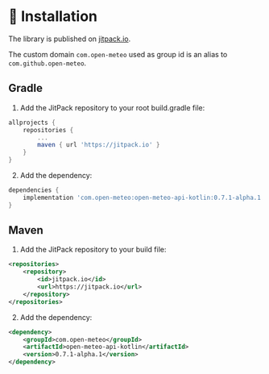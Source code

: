 # :blue_book: Installation

The library is published on [jitpack.io](https://jitpack.io).

The custom domain `com.open-meteo` used as group id is an alias to `com.github.open-meteo`.

## Gradle

1. Add the JitPack repository to your root build.gradle file:

```gradle
allprojects {
	repositories {
		...
		maven { url 'https://jitpack.io' }
	}
}
```

2. Add the dependency:

```gradle
dependencies {
	implementation 'com.open-meteo:open-meteo-api-kotlin:0.7.1-alpha.1'
}
```

## Maven

1. Add the JitPack repository to your build file:

```xml
<repositories>
	<repository>
		<id>jitpack.io</id>
		<url>https://jitpack.io</url>
	</repository>
</repositories>
```

2. Add the dependency:

```xml
<dependency>
	<groupId>com.open-meteo</groupId>
	<artifactId>open-meteo-api-kotlin</artifactId>
	<version>0.7.1-alpha.1</version>
</dependency>
```
